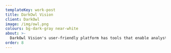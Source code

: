 ```yaml
---
templateKey: work-post
title: DarkOwl Vision
client: DarkOwl
image: /img/owl.png
colours: bg-dark-gray near-white
about: >-
  DarkOwl Vision's user-friendly platform has tools that enable analysts to effectively search, monitor, and receive alerts when leaked data appears on the darknet.
order: 8
---
```


